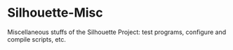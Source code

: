 # Silhouette-Misc
Miscellaneous stuffs of the Silhouette Project: test programs, configure and compile scripts, etc.
